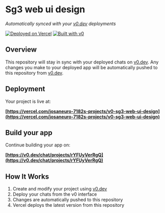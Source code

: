 # Sg3 web ui design

*Automatically synced with your [v0.dev](https://v0.dev) deployments*

[![Deployed on Vercel](https://img.shields.io/badge/Deployed%20on-Vercel-black?style=for-the-badge&logo=vercel)](https://vercel.com/josaneuro-7182s-projects/v0-sg3-web-ui-design)
[![Built with v0](https://img.shields.io/badge/Built%20with-v0.dev-black?style=for-the-badge)](https://v0.dev/chat/projects/rYFUyVerRgQ)

## Overview

This repository will stay in sync with your deployed chats on [v0.dev](https://v0.dev).
Any changes you make to your deployed app will be automatically pushed to this repository from [v0.dev](https://v0.dev).

## Deployment

Your project is live at:

**[https://vercel.com/josaneuro-7182s-projects/v0-sg3-web-ui-design](https://vercel.com/josaneuro-7182s-projects/v0-sg3-web-ui-design)**

## Build your app

Continue building your app on:

**[https://v0.dev/chat/projects/rYFUyVerRgQ](https://v0.dev/chat/projects/rYFUyVerRgQ)**

## How It Works

1. Create and modify your project using [v0.dev](https://v0.dev)
2. Deploy your chats from the v0 interface
3. Changes are automatically pushed to this repository
4. Vercel deploys the latest version from this repository
